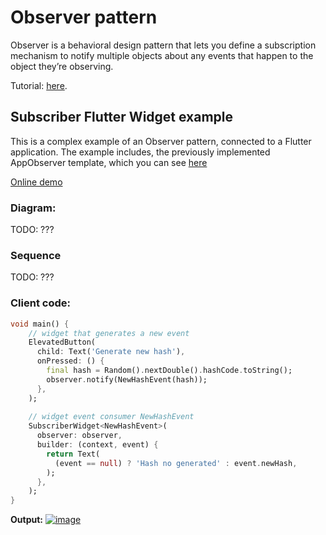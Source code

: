 # Observer pattern
Observer is a behavioral design pattern that lets you define a subscription mechanism to notify 
multiple objects about any events that happen to the object they’re observing.

Tutorial: [here](https://refactoring.guru/design-patterns/observer).

## Subscriber Flutter Widget example 
This is a complex example of an Observer pattern, connected to a Flutter application. The example includes,
the previously implemented AppObserver template, which you can see 
[here](https://github.com/RefactoringGuru/design-patterns-dart/tree/master/patterns/observer/app_observer)

[Online demo](https://ilopx.github.io/design-patterns-dart/#/observer/subscriber_flutter_widget)

### Diagram:
TODO: ???

### Sequence
TODO: ???

### Client code:
```dart
void main() {
    // widget that generates a new event
    ElevatedButton(
      child: Text('Generate new hash'),
      onPressed: () {
        final hash = Random().nextDouble().hashCode.toString();
        observer.notify(NewHashEvent(hash));
      },
    );
    
    // widget event consumer NewHashEvent
    SubscriberWidget<NewHashEvent>(
      observer: observer,
      builder: (context, event) {
        return Text(
          (event == null) ? 'Hash no generated' : event.newHash,
        );
      },
    );
}

```

**Output:**
[![image](https://user-images.githubusercontent.com/8049534/152333741-e289b96d-9d86-4f19-8fd5-8d14e374f523.png)](https://ilopx.github.io/design-patterns-dart/#/observer/subscriber_flutter_widget)
